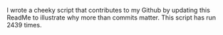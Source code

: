 I wrote a cheeky script that contributes to my Github by updating this ReadMe to illustrate why more than commits matter. This script has run 2439 times.